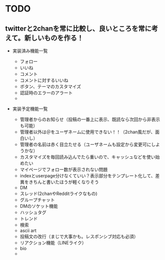 # TODO

## twitterと2chanを常に比較し、良いところを常に考えて。新しいものを作る！

- 実装済み機能一覧
  - フォロー
  - いいね
  - コメント
  - コメントに対するいいね
  - ボタン、テーマのカスタマイズ
  - 認証時のエラーのアラート
  - 

- 実装予定機能一覧
  - 管理者からのお知らせ（投稿の一番上に表示、既読なら次回から非表示も可能）
  - 管理者以外は＠をユーザネームに使用できない！！（2chan風だが、面白いし）
  - 管理者の名前は赤く目立たせる（ユーザネームも設定から変更可にしようかな）
  - カスタマイズを毎回読み込んでたら重いので、キャッシュなどを使い始めたい
  - マイページでフォロー数が表示されない問題
  - indexとuserpage分けなくていい？表示部分をテンプレート化して、差異をきちんと書いたほうが軽くなりそう
  - DM
  - スレッド(2chanやRedditライクなもの)
  - グループチャット
  - DMのソケット機能
  - ハッシュタグ
  - トレンド
  - 検索
  - ascii art
  - 投稿文の改行（まじで大事かも。レスポンシブ対応も必須）
  - リアクション機能（LINEライク）
  - bio
  - 